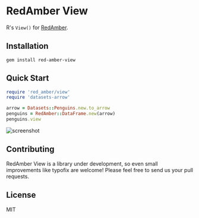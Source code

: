 # RedAmber View

R's `View()` for [RedAmber](https://github.com/heronshoes/red_amber).

## Installation

```
gem install red-amber-view
```

## Quick Start

```ruby
require 'red_amber/view'
require 'datasets-arrow'

arrow = Datasets::Penguins.new.to_arrow
penguins = RedAmber::DataFrame.new(arrow)
penguins.view
```

![screenshot](https://user-images.githubusercontent.com/5798442/177008662-5a3bb1c2-fbd3-48ea-8f1a-fa3164002a08.png)



## Contributing

RedAmber View is a library under development, so even small improvements like typofix are welcome! Please feel free to send us your pull requests.

## License

MIT
